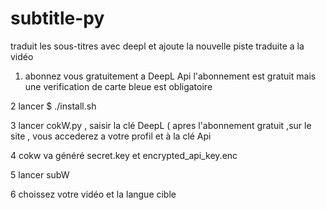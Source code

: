 # subtitle-py
traduit les sous-titres avec deepl et ajoute la nouvelle piste traduite a la vidéo

1. abonnez vous gratuitement a DeepL Api
   l'abonnement est gratuit mais une verification de carte bleue est obligatoire
     
2   lancer $ ./install.sh 

3   lancer cokW.py , saisir la clé DeepL ( apres l'abonnement gratuit ,sur le site , vous accederez a votre profil et à la clé Api

4   cokw va généré secret.key et  encrypted_api_key.enc 

5   lancer subW 

6   choissez votre vidéo et la langue cible      


